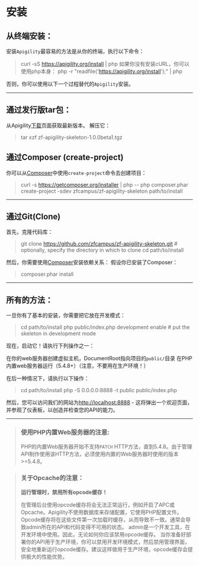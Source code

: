 # 安装 #
## 从终端安装： ##
安装`Apigility`最容易的方法是从你的终端，执行以下命令：

> curl -sS https://apigility.org/install | php
如果你没有安装cURL，你可以使用php本身：
> php -r "readfile('https://apigility.org/install');" | php

否则，你可以使用以下一个过程替代的`Apigility`安装。

***

## 通过发行版tar包： ##
从Apigility[下载](https://apigility.org/download)页面获取最新版本。
解压它：
> tar xzf zf-apigility-skeleton-1.0.0beta1.tgz

## 通过Composer (create-project) ##
你可以从[Composer](http://getcomposer.org/)中使用`create-project`命令去创建项目：
> curl -s https://getcomposer.org/installer | php --
php composer.phar create-project -sdev zfcampus/zf-apigility-skeleton path/to/install

***

## 通过Git(Clone) ##
首先，克隆代码库：
> git clone https://github.com/zfcampus/zf-apigility-skeleton.git # optionally, specify the directory in which to clone
> cd path/to/install

然后，你需要使用[Composer](http://getcomposer.org/)安装依赖关系：
假设你已安装了Composer：
> composer.phar install

***

## 所有的方法： ##
一旦你有了基本的安装，你需要把它放在开发模式：
> cd path/to/install
> php public/index.php development enable # put the skeleton in development mode

现在，启动它！请执行下列操作之一：

在你的web服务器创建虚拟主机，DocumentRoot指向项目的`public/`目录
在PHP内置web服务器运行（5.4.8+）（注意，不要用在生产环境！）

在后一种情况下，请执行以下操作：
> cd path/to/install
> php -S 0.0.0.0:8888 -t public public/index.php

然后，您可以访问我们的网站为<http://localhost:8888> - 这将弹出一个欢迎页面，并参观了仪表板，以创造并检查您的API的能力。

***

> ### 使用PHP内置Web服务器的注意: ###
> PHP的内置Web服务器开始不支持`PATCH` HTTP方法，直到5.4.8。由于管理API制作使用该HTTP方法，必须使用内置的Web服务器时使用的版本>=5.4.8。

> ### 关于Opcache的注意： ###
> **运行管理时，禁用所有opcode缓存！**
>
> 在管理后台使用opcode缓存将会无法正常运行，例如开启了APC或Opcache。Apigility不使用数据库来存储配置，它使用PHP配置文件。Opcode缓存将在这些文件第一次加载时缓存，从而导致不一致。通常会导致admin所在的API和代码变得不可用的状态。
> admin是一个开发工具，在开发环境中使用。因此，无论如何你应该禁用opcode缓存。
当你准备好部署你的API用于生产环境，你可以禁用开发环境模式，然后禁用管理界面，安全地重新运行opcode缓存。建议这样做用于生产环境，opcode缓存会提供极大的性能优势。
